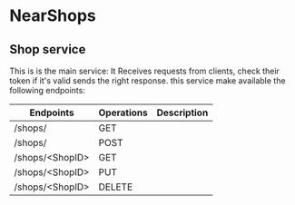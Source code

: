# NearShops
## Shop service
This is is the main service: It Receives requests from clients, check their token if it's valid sends the right response. this service make available the following endpoints:

|Endpoints|Operations|Description|
|---------|----------|-----------|
|/shops/|GET|     |
|/shops/|POST|     |
|/shops/\<ShopID\>|GET|     |
|/shops/\<ShopID\>|PUT|     |
|/shops/\<ShopID\>|DELETE|     |
